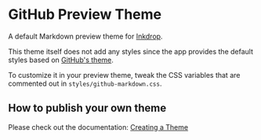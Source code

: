 # GitHub Preview Theme

A default Markdown preview theme for [Inkdrop](https://www.inkdrop.app/).

This theme itself does not add any styles since the app provides the default styles based on [GitHub's theme](https://github.com/sindresorhus/github-markdown-css/).

To customize it in your preview theme, tweak the CSS variables that are commented out in `styles/github-markdown.css`.

## How to publish your own theme

Please check out the documentation: [Creating a Theme](https://docs.inkdrop.app/manual/creating-a-theme)
